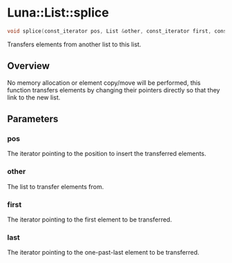 # Luna::List::splice

```c++
void splice(const_iterator pos, List &other, const_iterator first, const_iterator last)
```

Transfers elements from another list to this list. 

## Overview
No memory allocation or element copy/move will be performed, this function transfers elements by changing their pointers directly so that they link to the new list. 

## Parameters
### pos
The iterator pointing to the position to insert the transferred elements. 

### other
The list to transfer elements from. 

### first
The iterator pointing to the first element to be transferred. 

### last
The iterator pointing to the one-past-last element to be transferred. 

